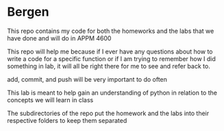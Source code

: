 # Bergen

This repo contains my code for both the homeworks and the labs that we have done and will do in APPM 4600

This repo will help me because if I ever have any questions about how to write a code for a specific function or if I am trying to remember how I did something in lab, it will all be right there for me to see and refer back to.

add, commit, and push will be very important to do often

This lab is meant to help gain an understanding of python in relation to the concepts we will learn in class

The subdirectories of the repo put the homework and the labs into their respective folders to keep them separated